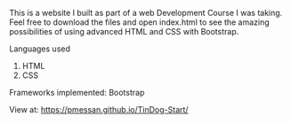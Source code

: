 This is a website I built as part of a web Development Course I was taking. 
Feel free to download the files and open index.html to see the amazing possibilities of using advanced HTML
and CSS with Bootstrap.

Languages used
1. HTML
2. CSS

Frameworks implemented: Bootstrap

View at: https://pmessan.github.io/TinDog-Start/
